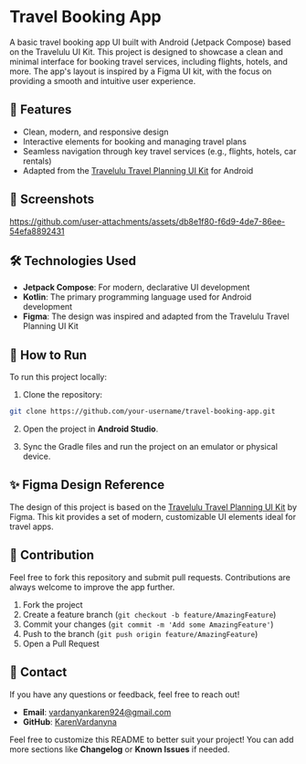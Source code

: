 # Travel Booking App

A basic travel booking app UI built with Android (Jetpack Compose) based on the Travelulu UI Kit. This project is designed to showcase a clean and minimal interface for booking travel services, including flights, hotels, and more. The app's layout is inspired by a Figma UI kit, with the focus on providing a smooth and intuitive user experience.

## 🌟 Features

- Clean, modern, and responsive design
- Interactive elements for booking and managing travel plans
- Seamless navigation through key travel services (e.g., flights, hotels, car rentals)
- Adapted from the [Travelulu Travel Planning UI Kit](https://www.figma.com/design/yEx8JfvrJv73ozazLSiowf/Travelulu---Travel-Planning-UI-Kit?node-id=140-0&node-type=frame&t=DgQ5LsAJxMizOnKN-0) for Android

## 📸 Screenshots
https://github.com/user-attachments/assets/db8e1f80-f6d9-4de7-86ee-54efa8892431

## 🛠️ Technologies Used

- **Jetpack Compose**: For modern, declarative UI development
- **Kotlin**: The primary programming language used for Android development
- **Figma**: The design was inspired and adapted from the Travelulu Travel Planning UI Kit

## 📱 How to Run

To run this project locally:

1. Clone the repository:

```bash
git clone https://github.com/your-username/travel-booking-app.git
```

2. Open the project in **Android Studio**.

3. Sync the Gradle files and run the project on an emulator or physical device.

## ✨ Figma Design Reference

The design of this project is based on the [Travelulu Travel Planning UI Kit](https://www.figma.com/design/yEx8JfvrJv73ozazLSiowf/Travelulu---Travel-Planning-UI-Kit?node-id=140-0&node-type=frame&t=DgQ5LsAJxMizOnKN-0) by Figma. This kit provides a set of modern, customizable UI elements ideal for travel apps.

## 🤝 Contribution

Feel free to fork this repository and submit pull requests. Contributions are always welcome to improve the app further.

1. Fork the project
2. Create a feature branch (`git checkout -b feature/AmazingFeature`)
3. Commit your changes (`git commit -m 'Add some AmazingFeature'`)
4. Push to the branch (`git push origin feature/AmazingFeature`)
5. Open a Pull Request

## 📧 Contact

If you have any questions or feedback, feel free to reach out!

- **Email**: vardanyankaren924@gmail.com 
- **GitHub**: [KarenVardanyna](https://github.com/kv-yan)


Feel free to customize this README to better suit your project! You can add more sections like **Changelog** or **Known Issues** if needed.
